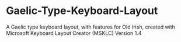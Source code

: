 # Gaelic-Type-Keyboard-Layout
A Gaelic type keyboard layout, with features for Old Irish, created with Microsoft Keyboard Layout Creator (MSKLC) Version 1.4
